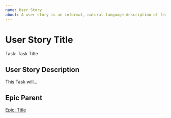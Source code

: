```yaml
---
name: User Story
about: A user story is an informal, natural language description of features of a software system. They are written from the perspective of an end user or user of a system, Epic.
---
```


<!-- Issue title should mirror the Task Title. -->

# User Story Title

Task: Task Title

## User Story Description

This Task will...

## Epic Parent
<!-- The link below should link to its Epic Parent. -->

[Epic: Title](https://github.com/username/repository-name/issues/1)
